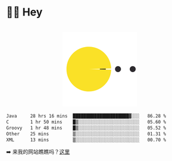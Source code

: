
# 👋🏻 Hey
<div align="center">
	<br>
	<img src="https://raw.githubusercontent.com/Aniket965/Aniket965/master/pacman.svg?sanitize=true" width="200" height="200">
	<br>
</div>

<!--START_SECTION:waka-->
```text
Java     28 hrs 16 mins  █████████████████████▓░░░   86.28 % 
C        1 hr 50 mins    █▒░░░░░░░░░░░░░░░░░░░░░░░   05.60 % 
Groovy   1 hr 48 mins    █▒░░░░░░░░░░░░░░░░░░░░░░░   05.52 % 
Other    25 mins         ▒░░░░░░░░░░░░░░░░░░░░░░░░   01.31 % 
XML      13 mins         ▒░░░░░░░░░░░░░░░░░░░░░░░░   00.70 % 
```
<!--END_SECTION:waka-->

 ➡️  来我的网站瞧瞧吗？[这里](https://www.shaolongfei.com)
